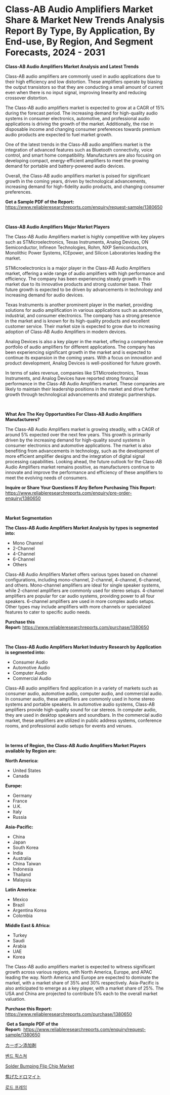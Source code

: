 <p><h1>Class-AB Audio Amplifiers Market Share & Market New Trends Analysis Report By Type, By Application, By End-use, By Region, And Segment Forecasts, 2024 - 2031</h1></p><p><strong>Class-AB Audio Amplifiers Market Analysis and Latest Trends</strong></p>
<p><p>Class-AB audio amplifiers are commonly used in audio applications due to their high efficiency and low distortion. These amplifiers operate by biasing the output transistors so that they are conducting a small amount of current even when there is no input signal, improving linearity and reducing crossover distortion.</p><p>The Class-AB audio amplifiers market is expected to grow at a CAGR of 15% during the forecast period. The increasing demand for high-quality audio systems in consumer electronics, automotive, and professional audio applications is driving the growth of the market. Additionally, the rise in disposable income and changing consumer preferences towards premium audio products are expected to fuel market growth.</p><p>One of the latest trends in the Class-AB audio amplifiers market is the integration of advanced features such as Bluetooth connectivity, voice control, and smart home compatibility. Manufacturers are also focusing on developing compact, energy-efficient amplifiers to meet the growing demand for portable and battery-powered audio devices.</p><p>Overall, the Class-AB audio amplifiers market is poised for significant growth in the coming years, driven by technological advancements, increasing demand for high-fidelity audio products, and changing consumer preferences.</p></p>
<p><strong>Get a Sample PDF of the Report:&nbsp;</strong> <a href="https://www.reliableresearchreports.com/enquiry/request-sample/1380650">https://www.reliableresearchreports.com/enquiry/request-sample/1380650</a></p>
<p>&nbsp;</p>
<p><strong>Class-AB Audio Amplifiers Major Market Players</strong></p>
<p><p>The Class-AB Audio Amplifiers market is highly competitive with key players such as STMicroelectronics, Texas Instruments, Analog Devices, ON Semiconductor, Infineon Technologies, Rohm, NXP Semiconductors, Monolithic Power Systems, ICEpower, and Silicon Laboratories leading the market.</p><p>STMicroelectronics is a major player in the Class-AB Audio Amplifiers market, offering a wide range of audio amplifiers with high performance and efficiency. The company has been experiencing steady growth in this market due to its innovative products and strong customer base. Their future growth is expected to be driven by advancements in technology and increasing demand for audio devices.</p><p>Texas Instruments is another prominent player in the market, providing solutions for audio amplification in various applications such as automotive, industrial, and consumer electronics. The company has a strong presence in the market and is known for its high-quality products and excellent customer service. Their market size is expected to grow due to increasing adoption of Class-AB Audio Amplifiers in modern devices.</p><p>Analog Devices is also a key player in the market, offering a comprehensive portfolio of audio amplifiers for different applications. The company has been experiencing significant growth in the market and is expected to continue its expansion in the coming years. With a focus on innovation and product development, Analog Devices is well-positioned for future growth.</p><p>In terms of sales revenue, companies like STMicroelectronics, Texas Instruments, and Analog Devices have reported strong financial performance in the Class-AB Audio Amplifiers market. These companies are likely to maintain their leadership positions in the market and drive further growth through technological advancements and strategic partnerships.</p></p>
<p>&nbsp;</p>
<p><strong>What Are The Key Opportunities For Class-AB Audio Amplifiers Manufacturers?</strong></p>
<p><p>The Class-AB Audio Amplifiers market is growing steadily, with a CAGR of around 5% expected over the next few years. This growth is primarily driven by the increasing demand for high-quality sound systems in consumer electronics and automotive applications. The market is also benefiting from advancements in technology, such as the development of more efficient amplifier designs and the integration of digital signal processing capabilities. Looking ahead, the future outlook for the Class-AB Audio Amplifiers market remains positive, as manufacturers continue to innovate and improve the performance and efficiency of these amplifiers to meet the evolving needs of consumers.</p></p>
<p><strong>Inquire or Share Your Questions If Any Before Purchasing This Report:</strong> <a href="https://www.reliableresearchreports.com/enquiry/pre-order-enquiry/1380650">https://www.reliableresearchreports.com/enquiry/pre-order-enquiry/1380650</a></p>
<p>&nbsp;</p>
<p><strong>Market Segmentation</strong></p>
<p><strong>The Class-AB Audio Amplifiers Market Analysis by types is segmented into:</strong></p>
<p><ul><li>Mono Channel</li><li>2-Channel</li><li>4-Channel</li><li>6-Channel</li><li>Others</li></ul></p>
<p><p>Class-AB Audio Amplifiers Market offers various types based on channel configurations, including mono-channel, 2-channel, 4-channel, 6-channel, and others. Mono-channel amplifiers are ideal for single speaker systems, while 2-channel amplifiers are commonly used for stereo setups. 4-channel amplifiers are popular for car audio systems, providing power to all four speakers. 6-channel amplifiers are used in more complex audio setups. Other types may include amplifiers with more channels or specialized features to cater to specific audio needs.</p></p>
<p><strong>Purchase this Report:&nbsp;</strong><a href="https://www.reliableresearchreports.com/purchase/1380650">https://www.reliableresearchreports.com/purchase/1380650</a></p>
<p>&nbsp;</p>
<p><strong>The Class-AB Audio Amplifiers Market Industry Research by Application is segmented into:</strong></p>
<p><ul><li>Consumer Audio</li><li>Automotive Audio</li><li>Computer Audio</li><li>Commercial Audio</li></ul></p>
<p><p>Class-AB audio amplifiers find application in a variety of markets such as consumer audio, automotive audio, computer audio, and commercial audio. In consumer audio, these amplifiers are commonly used in home stereo systems and portable speakers. In automotive audio systems, Class-AB amplifiers provide high-quality sound for car stereos. In computer audio, they are used in desktop speakers and soundbars. In the commercial audio market, these amplifiers are utilized in public address systems, conference rooms, and professional audio setups for events and venues.</p></p>
<p>&nbsp;</p>
<p><strong>In terms of Region, the Class-AB Audio Amplifiers Market Players available by Region are:</strong></p>
<p>
    <p> <strong> North America: </strong>
        <ul>
            <li>United States</li>
            <li>Canada</li>
        </ul>
        </p> 
    <p> <strong> Europe: </strong>
        <ul>
            <li>Germany</li>
            <li>France</li>
            <li>U.K.</li>
            <li>Italy</li>
            <li>Russia</li>
        </ul>
        </p> 
    <p> <strong> Asia-Pacific: </strong>
        <ul>
            <li>China</li>
            <li>Japan</li>
            <li>South Korea</li>
            <li>India</li>
            <li>Australia</li>
            <li>China Taiwan</li>
            <li>Indonesia</li>
            <li>Thailand</li>
            <li>Malaysia</li>
        </ul>
        </p> 
    <p> <strong> Latin America: </strong>
        <ul>
            <li>Mexico</li>
            <li>Brazil</li>
            <li>Argentina Korea</li>
            <li>Colombia</li>
        </ul>
        </p> 
    <p> <strong> Middle East & Africa: </strong>
        <ul>
            <li>Turkey</li>
            <li>Saudi</li>
            <li>Arabia</li>
            <li>UAE</li>
            <li>Korea</li>
        </ul>
    </p>
    </p>
<p><p>The Class-AB audio amplifiers market is expected to witness significant growth across various regions, with North America, Europe, and APAC leading the way. North America and Europe are expected to dominate the market, with a market share of 35% and 30% respectively. Asia-Pacific is also anticipated to emerge as a key player, with a market share of 25%. The USA and China are projected to contribute 5% each to the overall market valuation.</p></p>
<p><strong>Purchase this Report: </strong><a href="https://www.reliableresearchreports.com/purchase/1380650">https://www.reliableresearchreports.com/purchase/1380650</a></p>
<p>&nbsp;<strong>Get a Sample PDF of the Report:&nbsp;&nbsp;</strong><a href="https://www.reliableresearchreports.com/enquiry/request-sample/1380650">https://www.reliableresearchreports.com/enquiry/request-sample/1380650</a></p>
<p><strong></strong></p>
<p><p><a href="https://github.com/ddwcuskozol07187/Market-Research-Report-List-1/blob/main/613897612615.md">カーボン添加剤</a></p><p><a href="https://github.com/rsg307664904/Market-Research-Report-List-1/blob/main/100770811749.md">벤드 픽스쳐</a></p><p><a href="https://github.com/mancsybtousav/Market-Research-Report-List-1/blob/main/solder-bumping-flip-chip-market.md">Solder Bumping Flip Chip Market</a></p><p><a href="https://github.com/xtkhtofdt934839/Market-Research-Report-List-1/blob/main/610615712614.md">焦げたドロマイト</a></p><p><a href="https://github.com/PercyHagernes9778/Market-Research-Report-List-1/blob/main/411283911750.md">로드 프레임</a></p></p>